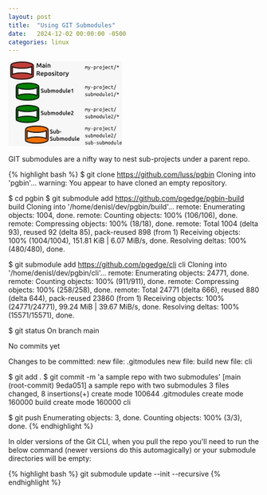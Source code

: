```yaml
---
layout: post
title:  "Using GIT Submodules"
date:   2024-12-02 00:00:00 -0500
categories: linux
---
```


![git-submodules](/img/git-submodules.jpg)

GIT submodules are a nifty way to nest sub-projects under a parent repo.


{% highlight bash %}
$ git clone https://github.com/luss/pgbin
Cloning into 'pgbin'...
warning: You appear to have cloned an empty repository.

$ cd pgbin
$ git submodule add https://github.com/pgedge/pgbin-build build
Cloning into '/home/denisl/dev/pgbin/build'...
remote: Enumerating objects: 1004, done.
remote: Counting objects: 100% (106/106), done.
remote: Compressing objects: 100% (18/18), done.
remote: Total 1004 (delta 93), reused 92 (delta 85), pack-reused 898 (from 1)
Receiving objects: 100% (1004/1004), 151.81 KiB | 6.07 MiB/s, done.
Resolving deltas: 100% (480/480), done.

$ git submodule add https://github.com/pgedge/cli cli
Cloning into '/home/denisl/dev/pgbin/cli'...
remote: Enumerating objects: 24771, done.
remote: Counting objects: 100% (911/911), done.
remote: Compressing objects: 100% (258/258), done.
remote: Total 24771 (delta 666), reused 880 (delta 644), pack-reused 23860 (from 1)
Receiving objects: 100% (24771/24771), 99.24 MiB | 39.67 MiB/s, done.
Resolving deltas: 100% (15571/15571), done.

$ git status
On branch main

No commits yet

Changes to be committed:
	new file:   .gitmodules
	new file:   build
	new file:   cli

$ git add .
$ git commit -m 'a sample repo with two submodules'
[main (root-commit) 9eda051] a sample repo with two submodules
 3 files changed, 8 insertions(+)
 create mode 100644 .gitmodules
 create mode 160000 build
 create mode 160000 cli

$ git push
Enumerating objects: 3, done.
Counting objects: 100% (3/3), done.
{% endhighlight %}

In older versions of the Git CLI, when you pull the repo you'll need to
run the below command (newer versions do this automagically) or your submodule
directories will be empty:

{% highlight bash %}
git submodule update --init --recursive
{% endhighlight %}

